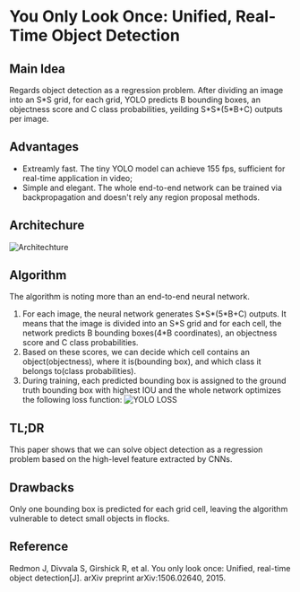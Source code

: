 # You Only Look Once: Unified, Real-Time Object Detection

## Main Idea
Regards object detection as a regression problem. After dividing an image into an S\*S grid, for each grid, YOLO predicts B bounding boxes, an objectness score and C class probabilities, yeilding S\*S\*(5\*B+C) outputs per image.

## Advantages
- Extreamly fast. The tiny YOLO model can achieve 155 fps, sufficient for real-time application in video;
- Simple and elegant. The whole end-to-end network can be trained via backpropagation and doesn't rely any region proposal methods.

## Architechure
![Architechture](https://raw.githubusercontent.com/sunshineatnoon/Paper-Collection/master/images/YOLO.png)
## Algorithm
The algorithm is noting more than an end-to-end neural network. 
1. For each image, the neural network generates S\*S\*(5\*B+C) outputs. It means that the image is divided into an S\*S grid and for each cell, the network predicts B bounding boxes(4*B coordinates), an objectness score and C class probabilities.
2. Based on these scores, we can decide which cell contains an object(objectness), where it is(bounding box), and which class it belongs to(class probabilities).
3. During training, each predicted bounding box is assigned to the ground truth bounding box with highest IOU and the whole network optimizes the following loss function:
![YOLO LOSS](https://raw.githubusercontent.com/sunshineatnoon/Paper-Collection/master/images/YOLO_loss.png)

## TL;DR
This paper shows that we can solve object detection as a regression problem based on the high-level feature extracted by CNNs.

## Drawbacks
Only one bounding box is predicted for each grid cell, leaving the algorithm vulnerable to detect small objects in flocks.

## Reference
Redmon J, Divvala S, Girshick R, et al. You only look once: Unified, real-time object detection[J]. arXiv preprint arXiv:1506.02640, 2015.
